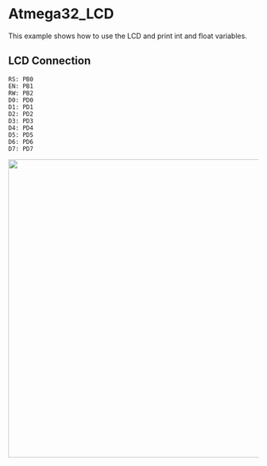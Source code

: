 # Atmega32_LCD
This example shows how to use the LCD and print int and float variables.

## LCD Connection

```
RS: PB0
EN: PB1
RW: PB2
D0: PD0
D1: PD1
D2: PD2
D3: PD3
D4: PD4
D5: PD5
D6: PD6
D7: PD7
```

<img src="https://github.com/rxtxinv/ATmega32-Projects/blob/master/Images/IMG002.jpg?raw=true" height="600" width="800">

